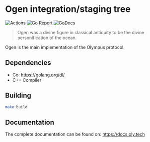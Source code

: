 # Ogen integration/staging tree

![Actions](https://github.com/olympus-protocol/ogen/workflows/Ogen/badge.svg)
[![Go Report](https://goreportcard.com/badge/github.com/olympus-protocol/ogen)](https://goreportcard.com/report/github.com/olympus-protocol/ogen)
[![GoDocs](https://godoc.org/github.com/olympus-protocol/ogen?status.svg)](http://godoc.org/github.com/olympus-protocol/ogen)

> Ogen was a divine figure in classical antiquity to be the divine personification of the ocean.

Ogen is the main implementation of the Olympus protocol.

## Dependencies

* Go: <https://golang.org/dl/>
* C++ Compiler

## Building

```bash
make build
```

## Documentation

The complete documentation can be found on: <https://docs.oly.tech>
